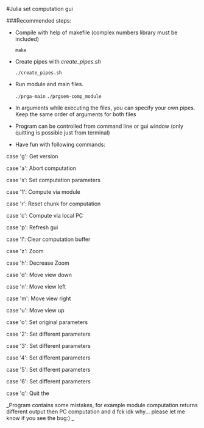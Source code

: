 #Julia set computation gui

###Recommended steps:
* Compile with help of makefile (complex numbers library must be included)
  
  `make`
* Create pipes with _create_pipes.sh_
  
    `./create_pipes.sh`
* Run module and main files.

    `./prga-main`
`./prgsem-comp_module`
  
* In arguments while executing the files, you can specify your own pipes. Keep the same order of arguments for both files
  
* Program can be controlled from command line or gui window (only quitting is possible just from terminal)

* Have fun with following commands:
    
case 'g': Get version

case 'a': Abort computation

case 's': Set computation parameters

case '1': Compute via module

case 'r': Reset chunk for computation

case 'c': Compute via local PC

case 'p': Refresh gui

case 'l': Clear computation buffer

case 'z': Zoom

case 'h': Decrease Zoom

case 'd': Move view down

case 'n': Move view left

case 'm': Move view right

case 'u': Move view up

case 'o': Set original parameters

case '2': Set different parameters

case '3': Set different parameters

case '4': Set different parameters

case '5': Set different parameters

case '6': Set different parameters

case 'q': Quit the 


_Program contains some mistakes, for example module computation returns different output then PC computation and d fck idk why... please let me know if you see the bug:) _
